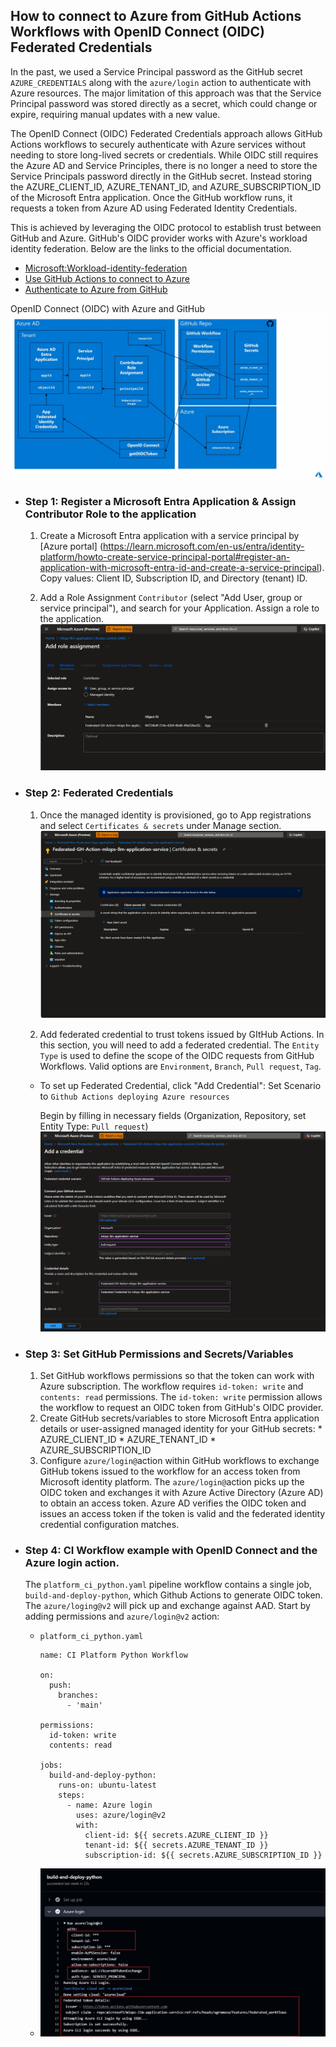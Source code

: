 ## How to connect to Azure from GitHub Actions Workflows with OpenID Connect (OIDC) Federated Credentials
In the past, we used a Service Principal password as the GitHub secret `AZURE_CREDENTIALS` along with the `azure/login` action to authenticate with Azure resources. The major limitation of this approach was that the Service Principal password was stored directly as a secret, which could change or expire, requiring manual updates with a new value.

The OpenID Connect (OIDC) Federated Credentials approach allows GitHub Actions workflows to securely authenticate with Azure services without needing to store long-lived secrets or credentials. While OIDC still requires the Azure AD and Service Principles, there is no longer a need to store the Service Principals password directly in the GitHub secret. Instead storing the AZURE_CLIENT_ID, AZURE_TENANT_ID, and AZURE_SUBSCRIPTION_ID of the Microsoft Entra application. Once the GitHub workflow runs, it requests a token from Azure AD using Federated Identity Credentials.

This is achieved by leveraging the OIDC protocol to establish trust between GitHub and Azure. GitHub's OIDC provider works with Azure's workload identity federation. Below are the links to the official documentation.
* [Microsoft:Workload-identity-federation](https://learn.microsoft.com/en-us/entra/workload-id/workload-identity-federation)
* [Use GitHub Actions to connect to Azure](https://learn.microsoft.com/en-us/azure/developer/github/connect-from-azure-openid-connect)
* [Authenticate to Azure from GitHub](https://learn.microsoft.com/en-us/azure/developer/github/connect-from-azure-openid-connect)

OpenID Connect (OIDC) with Azure and GitHub
![OpenID Connect (OIDC) with Azure and GitHub](../docs/images/openid_connect_azure_github_diagram.jpg)


* ### Step 1: Register a Microsoft Entra Application & Assign Contributor Role to the application
    1. Create a Microsoft Entra application with a service principal by [Azure portal] (https://learn.microsoft.com/en-us/entra/identity-platform/howto-create-service-principal-portal#register-an-application-with-microsoft-entra-id-and-create-a-service-principal). 
    Copy values:  Client ID, Subscription ID, and Directory (tenant) ID. 

    2. Add a Role Assignment `Contributor` (select "Add User, group or service principal"), and search for your Application.
    Assign a role to the application. 
    ![Role Assignment](../docs/images/add_role_assignment.png)


* ### Step 2: Federated Credentials
    1. Once the managed identity is provisioned, go to App registrations and select `Certificates & secrets` under Manage section.
    ![Certificates and Secrets](../docs/images/certificates_and_secrets.png)

    2. Add federated credential to trust tokens issued by GItHub Actions. 
    In this section, you will need to add a federated credential. 
    The `Entity Type` is used to define the scope of the OIDC requests from GitHub Workflows. Valid options are `Environment`, `Branch`, `Pull request`, `Tag`.
    * To set up Federated Credential, click "Add Credential": 
        Set Scenario to ``Github Actions deploying Azure resources``

        Begin by filling in necessary fields (Organization, Repository, set Entity Type: `Pull request`)
        ![Pull Request](../docs/images/add_credential_GitHub_actions.png)


* ### Step 3: Set GitHub Permissions and Secrets/Variables
    1. Set GitHub workflows permissions so that the token can work with Azure subscription. The workflow requires `id-token: write` and `contents: read` permissions. The `id-token: write` permission allows the workflow to request an OIDC token from GitHub's OIDC provider.
    2. Create GitHub secrets/variables to store Microsoft Entra application details or user-assigned managed identity for your GitHub secrets:
      * AZURE_CLIENT_ID
      * AZURE_TENANT_ID
      * AZURE_SUBSCRIPTION_ID
    3. Configure `azure/login@`action within GitHub workflows to exchange GitHub tokens issued to the workflow for an access token from Microsoft identity platform. The `azure/login@`action picks up the OIDC token and exchanges it with Azure Active Directory (Azure AD) to obtain an access token. Azure AD verifies the OIDC token and issues an access token if the token is valid and the federated identity credential configuration matches.


* ### Step 4: CI Workflow example with OpenID Connect and the Azure login action.
     The `platform_ci_python.yaml` pipeline workflow contains a single job, `build-and-deploy-python`, which Github Actions to generate OIDC token. The `azure/loging@v2` will pick up and exchange against AAD. Start by adding permissions and `azure/login@v2` action:

  * ``platform_ci_python.yaml``
      ```
      name: CI Platform Python Workflow

      on:
        push:
          branches:
            - 'main'

      permissions:
        id-token: write
        contents: read

      jobs:
        build-and-deploy-python:
          runs-on: ubuntu-latest
          steps:
            - name: Azure login
              uses: azure/login@v2
              with:
                client-id: ${{ secrets.AZURE_CLIENT_ID }}
                tenant-id: ${{ secrets.AZURE_TENANT_ID }}
                subscription-id: ${{ secrets.AZURE_SUBSCRIPTION_ID }}

      ```
  * ![platform_ci_python](../docs/images/azure_login_screenshot_oidc.jpg)
  